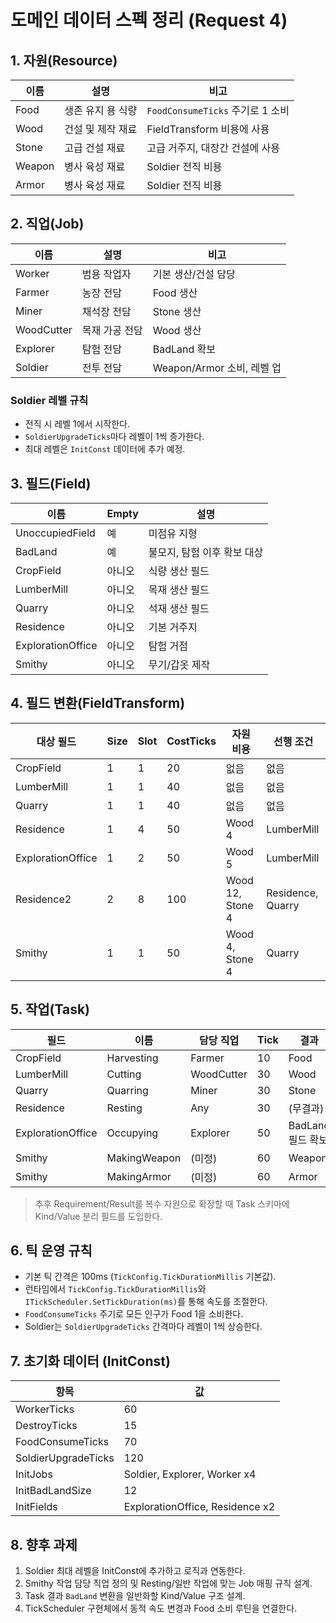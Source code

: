 # 도메인 데이터 스펙 정리 (Request 4)

## 1. 자원(Resource)
| 이름  | 설명                     | 비고               |
|-------|--------------------------|--------------------|
| Food  | 생존 유지 용 식량        | `FoodConsumeTicks` 주기로 1 소비 |
| Wood  | 건설 및 제작 재료       | FieldTransform 비용에 사용 |
| Stone | 고급 건설 재료           | 고급 거주지, 대장간 건설에 사용 |
| Weapon| 병사 육성 재료           | Soldier 전직 비용 |
| Armor | 병사 육성 재료           | Soldier 전직 비용 |

## 2. 직업(Job)
| 이름       | 설명                        | 비고                           |
|------------|-----------------------------|--------------------------------|
| Worker     | 범용 작업자                 | 기본 생산/건설 담당           |
| Farmer     | 농장 전담                    | Food 생산                      |
| Miner      | 채석장 전담                  | Stone 생산                     |
| WoodCutter | 목재 가공 전담               | Wood 생산                      |
| Explorer   | 탐험 전담                    | BadLand 확보                   |
| Soldier    | 전투 전담                    | Weapon/Armor 소비, 레벨 업     |

### Soldier 레벨 규칙
- 전직 시 레벨 1에서 시작한다.
- `SoldierUpgradeTicks`마다 레벨이 1씩 증가한다.
- 최대 레벨은 `InitConst` 데이터에 추가 예정.

## 3. 필드(Field)
| 이름               | Empty | 설명                                |
|--------------------|-------|-------------------------------------|
| UnoccupiedField    | 예    | 미점유 지형                         |
| BadLand            | 예    | 불모지, 탐험 이후 확보 대상         |
| CropField          | 아니오| 식량 생산 필드                      |
| LumberMill         | 아니오| 목재 생산 필드                      |
| Quarry             | 아니오| 석재 생산 필드                      |
| Residence          | 아니오| 기본 거주지                         |
| ExplorationOffice  | 아니오| 탐험 거점                           |
| Smithy             | 아니오| 무기/갑옷 제작                      |

## 4. 필드 변환(FieldTransform)
| 대상 필드       | Size | Slot | CostTicks | 자원 비용                     | 선행 조건              |
|----------------|------|------|-----------|-------------------------------|------------------------|
| CropField      | 1    | 1    | 20        | 없음                          | 없음                   |
| LumberMill     | 1    | 1    | 40        | 없음                          | 없음                   |
| Quarry         | 1    | 1    | 40        | 없음                          | 없음                   |
| Residence      | 1    | 4    | 50        | Wood 4                        | LumberMill             |
| ExplorationOffice| 1  | 2    | 50        | Wood 5                        | LumberMill             |
| Residence2     | 2    | 8    | 100       | Wood 12, Stone 4              | Residence, Quarry      |
| Smithy         | 1    | 1    | 50        | Wood 4, Stone 4               | Quarry                 |

## 5. 작업(Task)
| 필드               | 이름           | 담당 직업 | Tick | 결과           |
|--------------------|----------------|-----------|------|----------------|
| CropField          | Harvesting     | Farmer    | 10   | Food           |
| LumberMill         | Cutting        | WoodCutter| 30   | Wood           |
| Quarry             | Quarring       | Miner     | 30   | Stone          |
| Residence          | Resting        | Any       | 30   | (무결과)       |
| ExplorationOffice  | Occupying      | Explorer  | 50   | BadLand 필드 확보 |
| Smithy             | MakingWeapon   | (미정)    | 60   | Weapon         |
| Smithy             | MakingArmor    | (미정)    | 60   | Armor          |

> 추후 Requirement/Result를 복수 자원으로 확장할 때 Task 스키마에 Kind/Value 분리 필드를 도입한다.

## 6. 틱 운영 규칙
- 기본 틱 간격은 100ms (`TickConfig.TickDurationMillis` 기본값).
- 런타임에서 `TickConfig.TickDurationMillis`와 `ITickScheduler.SetTickDuration(ms)`를 통해 속도를 조절한다.
- `FoodConsumeTicks` 주기로 모든 인구가 Food 1을 소비한다.
- Soldier는 `SoldierUpgradeTicks` 간격마다 레벨이 1씩 상승한다.

## 7. 초기화 데이터 (InitConst)
| 항목              | 값                                  |
|-------------------|-------------------------------------|
| WorkerTicks        | 60                                  |
| DestroyTicks       | 15                                  |
| FoodConsumeTicks   | 70                                  |
| SoldierUpgradeTicks| 120                                 |
| InitJobs           | Soldier, Explorer, Worker x4        |
| InitBadLandSize    | 12                                  |
| InitFields         | ExplorationOffice, Residence x2     |

## 8. 향후 과제
1. Soldier 최대 레벨을 InitConst에 추가하고 로직과 연동한다.
2. Smithy 작업 담당 직업 정의 및 Resting/일반 작업에 맞는 Job 매핑 규칙 설계.
3. Task 결과 `BadLand` 변환을 일반화할 Kind/Value 구조 설계.
4. TickScheduler 구현체에서 동적 속도 변경과 Food 소비 루틴을 연결한다.
